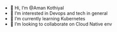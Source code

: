 - 👋 Hi, I’m @Aman Kothiyal
- 👀 I’m interested in Devops and tech in general
- 🌱 I’m currently learning Kubernetes
- 💞️ I’m looking to collaborate on Cloud Native env
